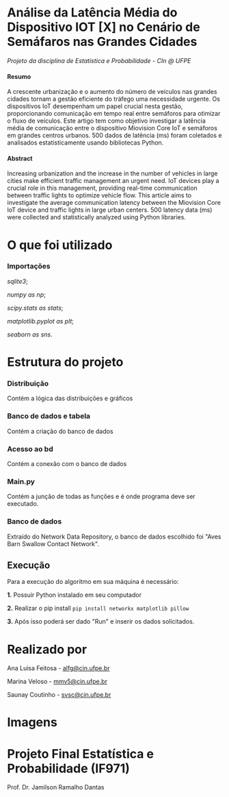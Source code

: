 # Análise da Latência Média do Dispositivo IOT [X] no Cenário de Semáfaros nas Grandes Cidades
_Projeto da disciplina de Estatística e Probabilidade - CIn @ UFPE_

#### Resumo
A crescente urbanização e o aumento do número de veículos nas grandes cidades tornam a gestão eficiente do tráfego uma necessidade urgente. Os dispositivos IoT desempenham um papel crucial nesta gestão, proporcionando comunicação em tempo real entre semáforos para otimizar o fluxo de veículos. Este artigo tem como objetivo investigar a latência média de comunicação entre o dispositivo Miovision Core IoT e semáforos em grandes centros urbanos. 500 dados de latência (ms) foram coletados e analisados ​​estatisticamente usando bibliotecas Python.

#### Abstract
Increasing urbanization and the increase in the number of vehicles in large cities make efficient traffic management an urgent need. IoT devices play a crucial role in this management, providing real-time communication between traffic lights to optimize vehicle flow. This article aims to investigate the average communication latency between the Miovision Core IoT device and traffic lights in large urban centers. 500 latency data (ms) were collected and statistically analyzed using Python libraries.

# O que foi utilizado
### Importações

_sqlite3_;

_numpy as np_;

_scipy.stats as stats_;

_matplotlib.pyplot as plt_;

_seaborn as sns_.

# Estrutura do projeto

### Distribuição
Contém a lógica das distribuições e gráficos
### Banco de dados e tabela
Contém a criação do banco de dados
### Acesso ao bd
Contém a conexão com o banco de dados
### Main.py
Contém a junção de todas as funções e é onde programa deve ser executado.

### Banco de dados

Extraído do Network Data Repository, o banco de dados escolhido foi "Aves Barn Swallow Contact Network".

## Execução

Para a execução do algoritmo em sua máquina é necessário:

**1.** Possuir Python instalado em seu computador

**2.** Realizar o pip install 
`pip install networkx matplotlib pillow`

**3.** Após isso poderá ser dado "Run" e inserir os dados solicitados.

# Realizado por
Ana Luisa Feitosa - alfg@cin.ufpe.br

Marina Veloso - mmv5@cin.ufpe.br

Saunay Coutinho - svsc@cin.ufpe.br

# Imagens




# Projeto Final Estatística e Probabilidade (IF971)
Prof. Dr. Jamilson Ramalho Dantas

